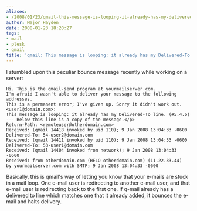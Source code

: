 ```yaml
---
aliases:
- /2008/01/23/qmail-this-message-is-looping-it-already-has-my-delivered-to-line/
author: Major Hayden
date: 2008-01-23 18:20:27
tags:
- mail
- plesk
- qmail
title: 'qmail: This message is looping: it already has my Delivered-To line'
---
```


I stumbled upon this peculiar bounce message recently while working on a server:

```
Hi. This is the qmail-send program at yourmailserver.com.
I'm afraid I wasn't able to deliver your message to the following addresses.
This is a permanent error; I've given up. Sorry it didn't work out.
<user1@domain.com>:
This message is looping: it already has my Delivered-To line. (#5.4.6)
--- Below this line is a copy of the message.</p>
Return-Path: <remoteuser@otherdomain.com>
Received: (qmail 14418 invoked by uid 110); 9 Jan 2008 13:04:33 -0600
Delivered-To: 54-user2@domain.com
Received: (qmail 14411 invoked by uid 110); 9 Jan 2008 13:04:33 -0600
Delivered-To: 53-user1@domain.com
Received: (qmail 14404 invoked from network); 9 Jan 2008 13:04:33 -0600
Received: from otherdomain.com (HELO otherdomain.com) (11.22.33.44)
by yourmailserver.com with SMTP; 9 Jan 2008 13:04:33 -0600
```

Basically, this is qmail's way of letting you know that your e-mails are stuck in a mail loop. One e-mail user is redirecting to another e-mail user, and that e-mail user is redirecting back to the first one. If q-mail already has a delivered to line which matches one that it already added, it bounces the e-mail and halts delivery.